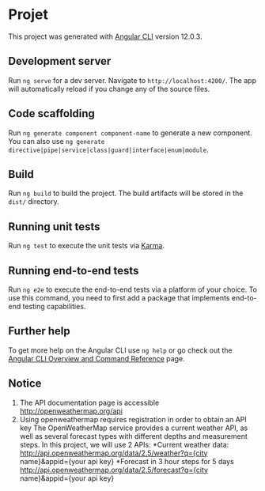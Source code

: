 # Projet

This project was generated with [Angular CLI](https://github.com/angular/angular-cli) version 12.0.3.

## Development server

Run `ng serve` for a dev server. Navigate to `http://localhost:4200/`. The app will automatically reload if you change any of the source files.

## Code scaffolding

Run `ng generate component component-name` to generate a new component. You can also use `ng generate directive|pipe|service|class|guard|interface|enum|module`.

## Build

Run `ng build` to build the project. The build artifacts will be stored in the `dist/` directory.

## Running unit tests

Run `ng test` to execute the unit tests via [Karma](https://karma-runner.github.io).

## Running end-to-end tests

Run `ng e2e` to execute the end-to-end tests via a platform of your choice. To use this command, you need to first add a package that implements end-to-end testing capabilities.

## Further help

To get more help on the Angular CLI use `ng help` or go check out the [Angular CLI Overview and Command Reference](https://angular.io/cli) page.

## Notice
1. The API documentation page is accessible http://openweathermap.org/api
2. Using openweathermap requires registration in order to obtain an API key
The OpenWeatherMap service provides a current weather API, as well as several forecast types with different depths and measurement steps. In this project, we will use 2 APIs:
*Current weather data:
http://api.openweathermap.org/data/2.5/weather?q={city name}&appid={your api key}
*Forecast in 3 hour steps for 5 days
http://api.openweathermap.org/data/2.5/forecast?q={city name}&appid={your api key}
